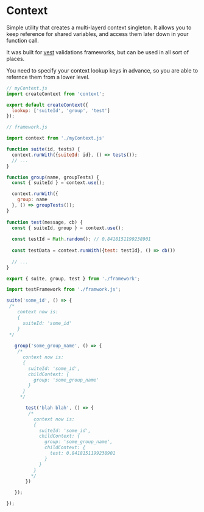 # Context

Simple utility that creates a multi-layerd context singleton.
It allows you to keep reference for shared variables, and access them later down in your function call.

It was built for [vest](https://github.com/ealush/vest) validations frameworks, but can be used in all sort of places.

You need to specify your context lookup keys in advance, so you are able to refernce them from a lower level.

```js
// myContext.js
import createContext from 'context';

export default createContext({
  lookup: ['suiteId', 'group', 'test']
});
```

```js
// framework.js

import context from './myContext.js'

function suite(id, tests) {
  context.runWith({suiteId: id}, () => tests());
  // ...
}

function group(name, groupTests) {
  const { suiteId } = context.use();

  context.runWith({
    group: name
  }, () => groupTests());
}
  
function test(message, cb) {
  const { suiteId, group } = context.use();
  
  const testId = Math.random(); // 0.8418151199238901
  
  const testData = context.runWith({test: testId}, () => cb())
  
  // ...
}

export { suite, group, test } from './framework';
```

```js
import testFramework from './framwork.js';

suite('some_id', () => {
 /* 
    context now is: 
    {
      suiteId: 'some_id'
    }
 */
 
   group('some_group_name', () => {
    /* 
      context now is: 
      {
        suiteId: 'some_id',
        childContext: {
          group: 'some_group_name'
        }
      }
     */

       test('blah blah', () => {
        /* 
          context now is: 
          {
            suiteId: 'some_id',
            childContext: {
              group: 'some_group_name',
              childContext: {
                test: 0.8418151199238901
              }
            }
          }
         */
       })

   });

});

```
